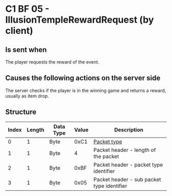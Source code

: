 # C1 BF 05 - IllusionTempleRewardRequest (by client)

## Is sent when

The player requests the reward of the event.

## Causes the following actions on the server side

The server checks if the player is in the winning game and returns a reward, usually as item drop.

## Structure

| Index | Length | Data Type | Value | Description |
|-------|--------|-----------|-------|-------------|
| 0 | 1 |   Byte   | 0xC1  | [Packet type](PacketTypes.md) |
| 1 | 1 |    Byte   |   4   | Packet header - length of the packet |
| 2 | 1 |    Byte   | 0xBF  | Packet header - packet type identifier |
| 3 | 1 |    Byte   | 0x05  | Packet header - sub packet type identifier |